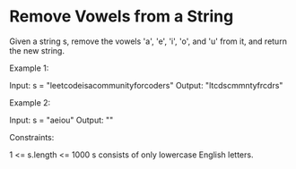 # Remove Vowels from a String

Given a string s, remove the vowels 'a', 'e', 'i', 'o', and 'u' from it, and return the new string.

Example 1:

Input: s = "leetcodeisacommunityforcoders"
Output: "ltcdscmmntyfrcdrs"

Example 2:

Input: s = "aeiou"
Output: ""

Constraints:

1 <= s.length <= 1000
s consists of only lowercase English letters.
